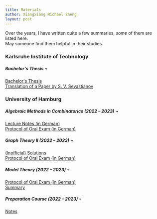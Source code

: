 ```yaml
---
title: Materials
author: Xiangxiang Michael Zheng
layout: post
---
```


Over the years, I have written quite a few summaries, *some* of them are listed here.  
May someone find them helpful in their studies. 

<h3>Karlsruhe Institute of Technology</h3>
<h5>Bachelor's Thesis &#172;</h5>
<a href="{{ '/assets/pdfs/Bachelorarbeit_Michael_Zheng.pdf' | site.baseurl | prepend: site.url }}" title="Bachelor's Thesis">Bachelor's Thesis</a>
<br>
<a href="https://www.math.kit.edu/iag6/~axenovich/seite/publications/media/sevastianov-translation.pdf" title="Translation">Translation of a Paper by S. V. Sevastianov</a>
<h3>University of Hamburg</h3>
<h5>Algebraic Methods in Combinatorics (2022 – 2023) &#172;</h5>
<a href="{{ '/assets/pdfs/algebraic_methods_in_combinatorics_notes.pdf' | site.baseurl | prepend: site.url }}" title="Lecture Notes">Lecture Notes (in German)</a>
<br>
<a href="{{ '/assets/pdfs/algebraic_methods_in_combinatorics_protocol.pdf' | site.baseurl | prepend: site.url }}" title="Protocol">Protocol of Oral Exam (in German)</a>
<h5>Graph Theory II (2022 – 2023) &#172;</h5>
<a href="{{ '/assets/pdfs/gt_ii_book_clean.pdf' | site.baseurl | prepend: site.url }}" title="Solutions">(Inofficial) Solutions</a>
<br>
<a href="{{ '/assets/pdfs/gt_ii_protocol.pdf' | site.baseurl | prepend: site.url }}" title="Protocol">Protocol of Oral Exam (in German)</a>
<h5>Model Theory (2022 – 2023) &#172;</h5>
<a href="{{ '/assets/pdfs/model_theory_protocol.pdf' | site.baseurl | prepend: site.url }}" title="Protocol">Protocol of Oral Exam (in German)</a>
<br>
<a href="{{ '/assets/pdfs/model_theory_summary.pdf' | site.baseurl | prepend: site.url }}" title="Summary">Summary</a>

<h5>Preparation Course (2022 – 2023) &#172;</h5>
<a href="{{ '/assets/pdfs/prep_course_notes.pdf' | site.baseurl | prepend: site.url }}" title="Notes">Notes</a>